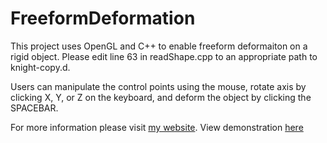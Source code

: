 # FreeformDeformation

This project uses OpenGL and C++ to enable freeform deformaiton on a rigid object. Please edit line 63 in readShape.cpp to an appropriate path to knight-copy.d. 

Users can manipulate the control points using the mouse, rotate axis by clicking X, Y, or Z on the keyboard, and deform the object by clicking the SPACEBAR. 

For more information please visit [my website](https://visheshj.com). View demonstration [here](https://www.youtube.com/watch?v=PPWuO6fOlC0)
